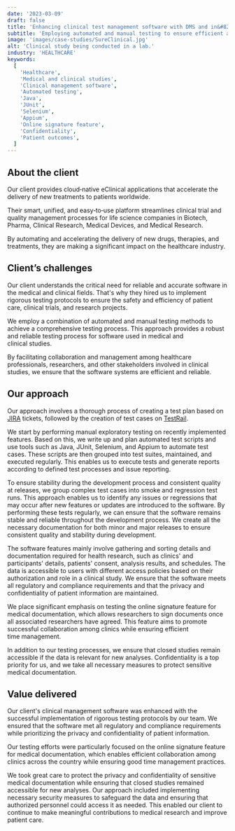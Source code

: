 ```yaml
---
date: '2023-03-09'
draft: false
title: 'Enhancing clinical test management software with DMS and in&#8209;app&nbsp;signing'
subtitle: 'Employing automated and manual testing to ensure efficient and reliable software for medical and clinical&nbsp;studies'
image: 'images/case-studies/SureClinical.jpg'
alt: 'Clinical study being conducted in a lab.'
industry: 'HEALTHCARE'
keywords:
  [
    'Healthcare',
    'Medical and clinical studies',
    'Clinical management software',
    'Automated testing',
    'Java',
    'JUnit',
    'Selenium',
    'Appium',
    'Online signature feature',
    'Confidentiality',
    'Patient outcomes',
  ]
---
```


## About the client

Our client provides cloud&#8209;native eClinical applications that accelerate the delivery of new treatments to patients worldwide.

Their smart, unified, and easy&#8209;to&#8209;use platform streamlines clinical trial and quality management processes for life science companies in Biotech, Pharma, Clinical Research, Medical Devices, and Medical&nbsp;Research.

By automating and accelerating the delivery of new drugs, therapies, and treatments, they are making a significant impact on the healthcare&nbsp;industry.

## Client’s challenges

Our client understands the critical need for reliable and accurate software in the medical and clinical fields. That's why they hired us to implement rigorous testing protocols to ensure the safety and efficiency of patient care, clinical trials, and research&nbsp;projects.

We employ a combination of automated and manual testing methods to achieve a comprehensive testing process. This approach provides a robust and reliable testing process for software used in medical and clinical&nbsp;studies.

By facilitating collaboration and management among healthcare professionals, researchers, and other stakeholders involved in clinical studies, we ensure that the software systems are efficient and&nbsp;reliable.

## Our approach

Our approach involves a thorough process of creating a test plan based on [JIRA](https://www.atlassian.com/software/jira) tickets, followed by the creation of test cases on [TestRail](https://www.testrail.com/).

We start by performing manual exploratory testing on recently implemented features. Based on this, we write up and plan automated test scripts and use tools such as Java, JUnit, Selenium, and Appium to automate test cases. These scripts are then grouped into test suites, maintained, and executed regularly. This enables us to execute tests and generate reports according to defined test processes and issue&nbsp;reporting.

To ensure stability during the development process and consistent quality at releases, we group complex test cases into smoke and regression test runs. This approach enables us to identify any issues or regressions that may occur after new features or updates are introduced to the software. By performing these tests regularly, we can ensure that the software remains stable and reliable throughout the development process. We create all the necessary documentation for both minor and major releases to ensure consistent quality and stability during development.

The software features mainly involve gathering and sorting details and documentation required for health research, such as clinics' and participants' details, patients' consent, analysis results, and schedules. The data is accessible to users with different access policies based on their authorization and role in a clinical study. We ensure that the software meets all regulatory and compliance requirements and that the privacy and confidentiality of patient information are&nbsp;maintained.

We place significant emphasis on testing the online signature feature for medical documentation, which allows researchers to sign documents once all associated researchers have agreed. This feature aims to promote successful collaboration among clinics while ensuring efficient time&nbsp;management.

In addition to our testing processes, we ensure that closed studies remain accessible if the data is relevant for new analyses. Confidentiality is a top priority for us, and we take all necessary measures to protect sensitive medical&nbsp;documentation.

## Value delivered

Our client's clinical management software was enhanced with the successful implementation of rigorous testing protocols by our team. We ensured that the software met all regulatory and compliance requirements while prioritizing the privacy and confidentiality of patient&nbsp;information.

Our testing efforts were particularly focused on the online signature feature for medical documentation, which enables efficient collaboration among clinics across the country while ensuring good time management practices.

We took great care to protect the privacy and confidentiality of sensitive medical documentation while ensuring that closed studies remained accessible for new analyses. Our approach included implementing necessary security measures to safeguard the data and ensuring that authorized personnel could access it as needed. This enabled our client to continue to make meaningful contributions to medical research and improve patient&nbsp;care.
